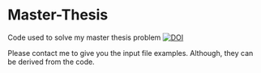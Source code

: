 # Master-Thesis
Code used to solve my master thesis problem
[![DOI](https://zenodo.org/badge/625812014.svg)](https://zenodo.org/badge/latestdoi/625812014)


Please contact me to give you the input file examples. Although, they can be derived from the code.
